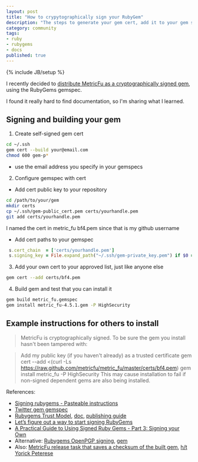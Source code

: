 ```yaml
---
layout: post
title: "How to crypytographically sign your RubyGem"
description: "The steps to generate your gem cert, add it to your gem spec, and distribute your gem"
category: community
tags: 
- ruby
- rubygems
- docs
published: true
---
```

{% include JB/setup %}

I recently decided to [distribute MetricFu as a cryptographically signed gem](https://github.com/metricfu/metric_fu/commit/ed2f96d8ce514ea0c647736d67f6ec3e863d0bb1), using the RubyGems gemspec.

I found it really hard to find documentation, so I'm sharing what I learned.


## Signing and building your gem

1) Create self-signed gem cert

```sh
cd ~/.ssh
gem cert --build your@email.com
chmod 600 gem-p*
```

- use the email address you specify in your gemspecs

2) Configure gemspec with cert

- Add cert public key to your repository

```sh
cd /path/to/your/gem
mkdir certs
cp ~/.ssh/gem-public_cert.pem certs/yourhandle.pem
git add certs/yourhandle.pem
```

I named the cert in metric_fu bf4.pem since that is my github username


- Add cert paths to your gemspec

```ruby
 s.cert_chain  = ['certs/yourhandle.pem']
 s.signing_key = File.expand_path("~/.ssh/gem-private_key.pem") if $0 =~ /gem\z/
```

3) Add your own cert to your approved list, just like anyone else

```sh
gem cert --add certs/bf4.pem
```

4) Build gem and test that you can install it

```sh
gem build metric_fu.gemspec
gem install metric_fu-4.5.1.gem -P HighSecurity
```

## Example instructions for others to install

> MetricFu is cryptographically signed. To be sure the gem you install hasn't been tampered with:

> Add my public key (if you haven't already) as a trusted certificate 
> gem cert --add <(curl -Ls https://raw.github.com/metricfu/metric_fu/master/certs/bf4.pem)
> gem install metric_fu -P HighSecurity
> This may cause installation to fail if non-signed dependent gems are also being installed.

References:

- [Signing rubygems - Pasteable instructions](http://developer.zendesk.com/blog/2013/02/03/signing-gems/)
- [Twitter gem gemspec](https://github.com/sferik/twitter/blob/master/twitter.gemspec)
- [Rubygems Trust Model](https://github.com/rubygems-trust/rubygems.org/wiki/Overview), [doc](http://goo.gl/ybFIO), [publishing guide](http://guides.rubygems.org/publishing/)
- [Let’s figure out a way to start signing RubyGems](http://tonyarcieri.com/lets-figure-out-a-way-to-start-signing-rubygems)
- [A Practical Guide to Using Signed Ruby Gems - Part 3: Signing your Own](http://blog.meldium.com/home/2013/3/6/signing-gems-how-to)
- Alternative: [Rubygems OpenPGP signing](https://web.archive.org/web/20130914152133/http://www.rubygems-openpgp-ca.org/), [gem](https://github.com/grant-olson/rubygems-openpgp)
- Also: [MetricFu release task that saves a checksum of the built gem](https://github.com/metricfu/metric_fu/blob/9fd4b347f78a922c6cfb79ada5de3cc87dc045de/gem_tasks/build.rake), [h/t Yorick Peterese](https://github.com/YorickPeterse/ruby-lint/blob/master/task/checksum.rake)
